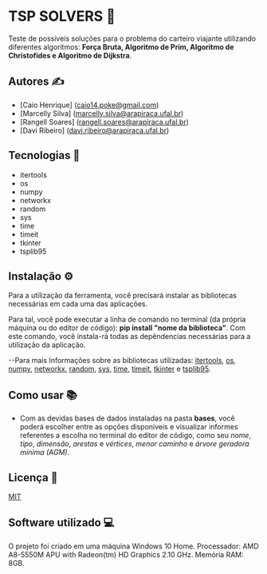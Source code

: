 # TSP SOLVERS 🧳

Teste de possíveis soluções para o problema do carteiro viajante utilizando diferentes algoritmos: **Força Bruta, Algoritmo de Prim, Algoritmo de Christofides e Algoritmo de Dijkstra**.

## Autores ✍

- [Caio Henrique] (caio14.poke@gmail.com)
- [Marcelly Silva] (marcelly.silva@arapiraca.ufal.br)
- [Rangell Soares] (rangell.soares@arapiraca.ufal.br)
- [Davi Ribeiro]   (davi.ribeiro@arapiraca.ufal.br)


## Tecnologias 🚀

- itertools
- os
- numpy
- networkx
- random
- sys
- time
- timeit
- tkinter
- tsplib95

## Instalação ⚙

Para a utilização da ferramenta, você precisará instalar as bibliotecas necessárias em cada uma das aplicações.

Para tal, você pode executar a linha de comando no terminal (da própria máquina ou do editor de código): **pip install "nome da biblioteca"**. Com este comando, você instala-rá todas as depêndencias necessárias para a utilização da aplicação.

--Para mais Informações sobre as bibliotecas utilizadas:
[itertools](https://docs.python.org/3/library/itertools.html), [os](https://docs.python.org/3/library/os.html), [numpy](https://numpy.org), [networkx](https://networkx.org), [random](https://docs.python.org/pt-br/3/library/random.html), [sys](https://docs.python.org/3/library/sys.html), [time](https://docs.python.org/3/library/time.html), [timeit](https://docs.python.org/3/library/timeit.html), [tkinter](https://docs.python.org/pt-br/3/library/tkinter.html) e [tsplib95](https://tsplib95.readthedocs.io/en/stable/).

## Como usar 📚

- Com as devidas bases de dados instaladas na pasta **bases**, você poderá escolher entre as opções disponíveis e visualizar informes referentes a escolha no terminal do editor de código, como seu *nome*, *tipo*, *dimensão*, *arestas* e *vértices*, *menor caminho* e *árvore geradora mínima (AGM)*.

    
## Licença 📝

[MIT](https://choosealicense.com/licenses/mit/)


## Software utilizado 💻

O projeto foi criado em uma máquina Windows 10 Home. Processador: AMD A8-5550M APU with Radeon(tm) HD Graphics 2.10 GHz. Memória RAM: 8GB. 
